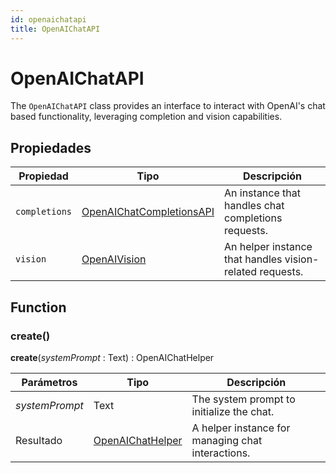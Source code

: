 ```yaml
---
id: openaichatapi
title: OpenAIChatAPI
---
```


# OpenAIChatAPI

The `OpenAIChatAPI` class provides an interface to interact with OpenAI's chat based functionality, leveraging completion and vision capabilities.

## Propiedades

| Propiedad     | Tipo                                                    | Descripción                                                              |
| ------------- | ------------------------------------------------------- | ------------------------------------------------------------------------ |
| `completions` | [OpenAIChatCompletionsAPI](OpenAIChatCompletionsAPI.md) | An instance that handles chat completions requests.      |
| `vision`      | [OpenAIVision](OpenAIVision.md)                         | An helper instance that handles vision-related requests. |

## Function

### create()

**create**(*systemPrompt* : Text) : OpenAIChatHelper

| Parámetros     | Tipo                                    | Descripción                                                       |
| -------------- | --------------------------------------- | ----------------------------------------------------------------- |
| *systemPrompt* | Text                                    | The system prompt to initialize the chat.         |
| Resultado      | [OpenAIChatHelper](OpenAIChatHelper.md) | A helper instance for managing chat interactions. |
